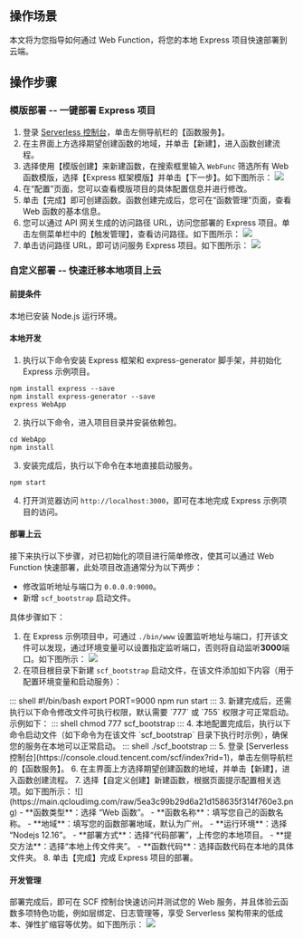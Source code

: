## 操作场景


本文将为您指导如何通过 Web Function，将您的本地 Express 项目快速部署到云端。


## 操作步骤


### 模版部署 -- 一键部署 Express 项目


1. 登录 [Serverless 控制台](https://console.cloud.tencent.com/scf/index?rid=1)，单击左侧导航栏的【函数服务】。
2. 在主界面上方选择期望创建函数的地域，并单击【新建】，进入函数创建流程。
3. 选择使用【模版创建】来新建函数，在搜索框里输入 `WebFunc` 筛选所有 Web 函数模版，选择【Express 框架模版】并单击【下一步】。如下图所示：
![](https://main.qcloudimg.com/raw/10cb2b9714ee259475f1b67813a53570.png)
4. 在“配置”页面，您可以查看模版项目的具体配置信息并进行修改。
5. 单击【完成】即可创建函数。函数创建完成后，您可在“函数管理”页面，查看 Web 函数的基本信息。
6. 您可以通过 API 网关生成的访问路径 URL，访问您部署的 Express 项目。单击左侧菜单栏中的【触发管理】，查看访问路径。如下图所示：
![](https://main.qcloudimg.com/raw/2f0518e802213e84250e66f768d32d99.png)
7. 单击访问路径 URL，即可访问服务 Express 项目。如下图所示：
![](https://main.qcloudimg.com/raw/022395bbdc8315c16c4d6ef92d4ecb4d.png)




### 自定义部署 -- 快速迁移本地项目上云


#### 前提条件

本地已安装 Node.js 运行环境。

#### 本地开发

1. 执行以下命令安装 Express 框架和 express-generator 脚手架，并初始化 Express 示例项目。
```shell
npm install express --save
npm install express-generator --save
express WebApp
```
2. 执行以下命令，进入项目目录并安装依赖包。
```shell
cd WebApp
npm install
```
3. 安装完成后，执行以下命令在本地直接启动服务。
```shell
npm start
```
4. 打开浏览器访问 `http://localhost:3000`，即可在本地完成 Express 示例项目的访问。



#### 部署上云

接下来执行以下步骤，对已初始化的项目进行简单修改，使其可以通过 Web Function 快速部署，此处项目改造通常分为以下两步：

- 修改监听地址与端口为 `0.0.0.0:9000`。
- 新增 `scf_bootstrap` 启动文件。

具体步骤如下：
1. 在 Express 示例项目中，可通过 `./bin/www` 设置监听地址与端口，打开该文件可以发现，通过环境变量可以设置指定监听端口，否则将自动监听**3000**端口。如下图所示：
![](https://main.qcloudimg.com/raw/a32fd560e9a6e58e6a1f6a46356324e6.png)
2. 在项目根目录下新建 `scf_bootstrap` 启动文件，在该文件添加如下内容（用于配置环境变量和启动服务）：
<dx-codeblock>
:::  shell
#!/bin/bash
export PORT=9000
npm run start
:::
</dx-codeblock>
3. 新建完成后，还需执行以下命令修改文件可执行权限，默认需要 `777` 或 `755` 权限才可正常启动。示例如下：
<dx-codeblock>
:::  shell
chmod 777 scf_bootstrap
:::
</dx-codeblock>
4. 本地配置完成后，执行以下命令启动文件（如下命令为在该文件 `scf_bootstrap` 目录下执行时示例），确保您的服务在本地可以正常启动。
<dx-codeblock>
:::  shell
./scf_bootstrap
:::
</dx-codeblock>
5. 登录 [Serverless 控制台](https://console.cloud.tencent.com/scf/index?rid=1)，单击左侧导航栏的【函数服务】。
6. 在主界面上方选择期望创建函数的地域，并单击【新建】，进入函数创建流程。
7. 选择【自定义创建】新建函数，根据页面提示配置相关选项。如下图所示：
![](https://main.qcloudimg.com/raw/5ea3c99b29d6a21d158635f314f760e3.png)
	- **函数类型**：选择 “Web 函数”。
	- **函数名称**：填写您自己的函数名称。
	- **地域**：填写您的函数部署地域，默认为广州。
	- **运行环境**：选择 “Nodejs 12.16”。
	- **部署方式**：选择“代码部署”，上传您的本地项目。
	- **提交方法**：选择“本地上传文件夹”。
	- **函数代码**：选择函数代码在本地的具体文件夹。
8. 单击【完成】完成 Express 项目的部署。





#### 开发管理
部署完成后，即可在 SCF 控制台快速访问并测试您的 Web 服务，并且体验云函数多项特色功能，例如层绑定、日志管理等，享受 Serverless 架构带来的低成本、弹性扩缩容等优势。如下图所示：
![](https://main.qcloudimg.com/raw/9f331485a9c171fa26ae79b178f815e0.png)
